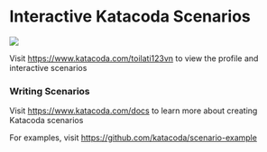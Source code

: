 # Interactive Katacoda Scenarios

[![](http://shields.katacoda.com/katacoda/toilati123vn/count.svg)](https://www.katacoda.com/toilati123vn "Get your profile on Katacoda.com")

Visit https://www.katacoda.com/toilati123vn to view the profile and interactive scenarios

### Writing Scenarios
Visit https://www.katacoda.com/docs to learn more about creating Katacoda scenarios

For examples, visit https://github.com/katacoda/scenario-example
